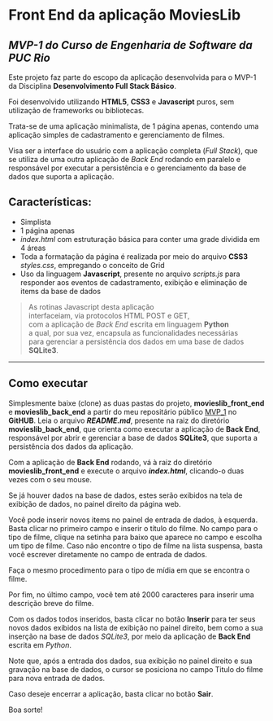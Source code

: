 # Front End da aplicação MoviesLib
## *MVP-1 do Curso de Engenharia de Software da PUC Rio*

Este projeto faz parte do escopo da aplicação desenvolvida para o MVP-1 da Disciplina **Desenvolvimento Full Stack Básico**.

Foi desenvolvido utilizando **HTML5**, **CSS3** e **Javascript** puros, sem utilização de frameworks ou bibliotecas.

Trata-se de uma aplicação minimalista, de 1 página apenas, contendo uma aplicação simples de cadastramento e gerenciamento de filmes.

Visa ser a interface do usuário com a aplicação completa (*Full Stack*), que se utiliza de uma outra aplicação de *Back End* rodando em paralelo e responsável por executar a persistência e o gerenciamento da base de dados que suporta a aplicação. 

## Características:

- Simplista
- 1 página apenas
- *index.html* com estruturação básica para conter uma grade dividida em 4 áreas
- Toda a formatação da página é realizada por meio do arquivo **CSS3** _styles.css_, empregando o conceito de Grid
- Uso da linguagem **Javascript**, presente no arquivo *scripts.js* para responder aos eventos de cadastramento, exibição e eliminação de items da base de dados

> As rotinas Javascript desta aplicação  
> interfaceiam, via protocolos HTML POST e GET,  
> com a aplicação de _Back End_ escrita em linguagem **Python**  
> a qual, por sua vez, encapsula as funcionalidades necessárias  
> para gerenciar a persistência dos dados em uma base de dados **SQLite3**. 

---
## Como executar

Simplesmente baixe (clone) as duas pastas do projeto, **movieslib_front_end** e **movieslib_back_end** a partir do meu repositário público [MVP_1](https://github.com/nelsongs/mvp_1/) no **GitHUB**. Leia o arquivo ***README.md***, presente na raiz do diretório **movieslib_back_end**, que orienta como executar a aplicação de **Back End**, responsável por abrir e gerenciar a base de dados **SQLite3**, que suporta a persistência dos dados da aplicação.

Com a aplicação de **Back End** rodando, vá à raiz do diretório **movieslib_front_end** e execute o arquivo ***index.html***, clicando-o duas vezes com o seu mouse.

Se já houver dados na base de dados, estes serão exibidos na tela de exibição de dados, no painel direito da página web. 

Você pode inserir novos items no painel de entrada de dados, à esquerda. Basta clicar no primeiro campo e inserir o título do filme. No campo para o tipo de filme, clique na setinha para baixo que aparece no campo e escolha um tipo de filme. Caso não encontre o tipo de filme na lista suspensa, basta você escrever diretamente no campo de entrada de dados.

Faça o mesmo procedimento para o tipo de mídia em que se encontra o filme. 

Por fim, no último campo, você tem até 2000 caracteres para inserir uma descrição breve do filme. 

Com os dados todos inseridos, basta clicar no botão **Inserir** para ter seus novos dados exibidos na lista de exibição no painel direito, bem como a sua inserção na base de dados *SQLite3*, por meio da aplicação de **Back End** escrita em *Python*.

Note que, após a entrada dos dados, sua exibição no painel direito e sua gravação na base de dados, o cursor se posiciona no campo Titulo do filme para nova entrada de dados.

Caso deseje encerrar a aplicação, basta clicar no botão **Sair**.

Boa sorte!

